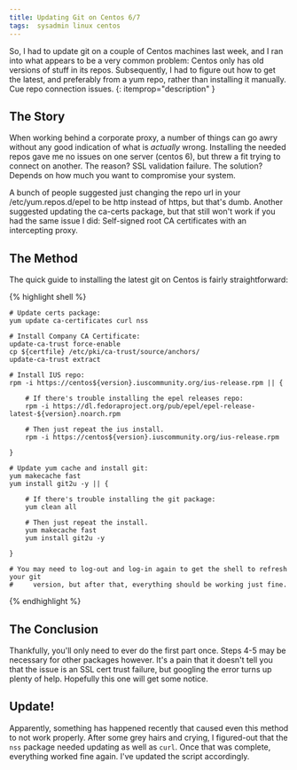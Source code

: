 ```yaml
---
title: Updating Git on Centos 6/7
tags:  sysadmin linux centos
---
```


So, I had to update git on a couple of Centos machines last week, and I ran into what appears to be a very common problem: Centos only has old versions of stuff in its repos. Subsequently, I had to figure out how to get the latest, and preferably from a yum repo, rather than installing it manually. Cue repo connection issues.
{: itemprop="description" }

## The Story

When working behind a corporate proxy, a number of things can go awry without any good indication of what is _actually_ wrong. Installing the needed repos gave me no issues on one server (centos 6), but threw a fit trying to connect on another. The reason? SSL validation failure. The solution? Depends on how much you want to compromise your system.

A bunch of people suggested just changing the repo url in your /etc/yum.repos.d/epel to be http instead of https, but that's dumb. Another suggested updating the ca-certs package, but that still won't work if you had the same issue I did: Self-signed root CA certificates with an intercepting proxy.

## The Method

The quick guide to installing the latest git on Centos is fairly straightforward:

{% highlight shell %}

	# Update certs package:
	yum update ca-certificates curl nss

	# Install Company CA Certificate:
	update-ca-trust force-enable
	cp ${certfile} /etc/pki/ca-trust/source/anchors/
	update-ca-trust extract

	# Install IUS repo:
	rpm -i https://centos${version}.iuscommunity.org/ius-release.rpm || {

		# If there's trouble installing the epel releases repo:
		rpm -i https://dl.fedoraproject.org/pub/epel/epel-release-latest-${version}.noarch.rpm

		# Then just repeat the ius install.
		rpm -i https://centos${version}.iuscommunity.org/ius-release.rpm

	}

	# Update yum cache and install git:
	yum makecache fast
	yum install git2u -y || {

		# If there's trouble installing the git package:
		yum clean all

		# Then just repeat the install.
		yum makecache fast
		yum install git2u -y
	
	}

	# You may need to log-out and log-in again to get the shell to refresh your git
	#     version, but after that, everything should be working just fine.
	
{% endhighlight %}

## The Conclusion

Thankfully, you'll only need to ever do the first part once. Steps 4-5 may be necessary for other packages however. It's a pain that it doesn't tell you that the issue is an SSL cert trust failure, but googling the error turns up plenty of help. Hopefully this one will get some notice.

## Update!

Apparently, something has happened recently that caused even this method to not work properly. After some grey hairs and crying, I figured-out that the `nss` package needed updating as well as `curl`. Once that was complete, everything worked fine again. I've updated the script accordingly.
